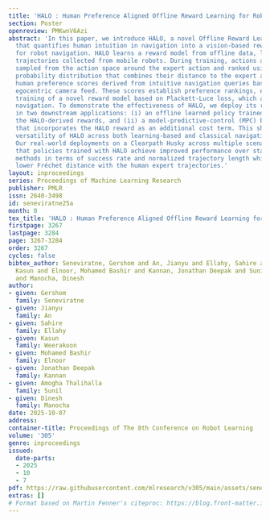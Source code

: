 ```yaml
---
title: 'HALO : Human Preference Aligned Offline Reward Learning for Robot Navigation'
section: Poster
openreview: PMKwnV6Azi
abstract: 'In this paper, we introduce HALO, a novel Offline Reward Learning algorithm
  that quantifies human intuition in navigation into a vision-based reward function
  for robot navigation. HALO learns a reward model from offline data, leveraging expert
  trajectories collected from mobile robots. During training, actions are randomly
  sampled from the action space around the expert action and ranked using a Boltzmann
  probability distribution that combines their distance to the expert action with
  human preference scores derived from intuitive navigation queries based on the corresponding
  egocentric camera feed. These scores establish preference rankings, enabling the
  training of a novel reward model based on Plackett-Luce loss, which allows for preference-driven
  navigation. To demonstrate the effectiveness of HALO, we deploy its reward model
  in two downstream applications: (i) an offline learned policy trained directly on
  the HALO-derived rewards, and (ii) a model-predictive-control (MPC) based planner
  that incorporates the HALO reward as an additional cost term. This showcases the
  versatility of HALO across both learning-based and classical navigation frameworks.
  Our real-world deployments on a Clearpath Husky across multiple scenarios demonstrate
  that policies trained with HALO achieve improved performance over state-of-the-art
  methods in terms of success rate and normalized trajectory length while maintaining
  lower Fréchet distance with the human expert trajectories.'
layout: inproceedings
series: Proceedings of Machine Learning Research
publisher: PMLR
issn: 2640-3498
id: seneviratne25a
month: 0
tex_title: 'HALO : Human Preference Aligned Offline Reward Learning for Robot Navigation'
firstpage: 3267
lastpage: 3284
page: 3267-3284
order: 3267
cycles: false
bibtex_author: Seneviratne, Gershom and An, Jianyu and Ellahy, Sahire and Weerakoon,
  Kasun and Elnoor, Mohamed Bashir and Kannan, Jonathan Deepak and Sunil, Amogha Thalihalla
  and Manocha, Dinesh
author:
- given: Gershom
  family: Seneviratne
- given: Jianyu
  family: An
- given: Sahire
  family: Ellahy
- given: Kasun
  family: Weerakoon
- given: Mohamed Bashir
  family: Elnoor
- given: Jonathan Deepak
  family: Kannan
- given: Amogha Thalihalla
  family: Sunil
- given: Dinesh
  family: Manocha
date: 2025-10-07
address:
container-title: Proceedings of The 8th Conference on Robot Learning
volume: '305'
genre: inproceedings
issued:
  date-parts:
  - 2025
  - 10
  - 7
pdf: https://raw.githubusercontent.com/mlresearch/v305/main/assets/seneviratne25a/seneviratne25a.pdf
extras: []
# Format based on Martin Fenner's citeproc: https://blog.front-matter.io/posts/citeproc-yaml-for-bibliographies/
---
```

